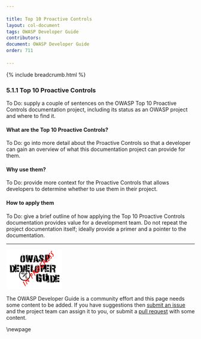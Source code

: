 ```yaml
---

title: Top 10 Proactive Controls
layout: col-document
tags: OWASP Developer Guide
contributors:
document: OWASP Developer Guide
order: 711

---
```


{% include breadcrumb.html %}

### 5.1.1 Top 10 Proactive Controls

To Do: supply a couple of sentences on the OWASP Top 10 Proactive Controls documentation project,
including its status as an OWASP project and where to find it.

#### What are the Top 10 Proactive Controls?

To Do: go into more detail about the Proactive Controls so that a developer
can gain an overview of what this documentation project can provide for them.

#### Why use them?

To Do: provide more context for the Proactive Controls that allows developers to determine
whether to use them in their project.

#### How to apply them

To Do: give a brief outline of how applying the Top 10 Proactive Controls documentation
provides value for a development team.
Do not repeat the project documentation itself; ideally provide a primer and a pointer to the documentation.

----

![Developer Guide](../../assets/images/dg_wip.png "OWASP Developer Guide")

The OWASP Developer Guide is a community effort and this page needs some content to be added.
If you have suggestions then [submit an issue][issue070101] and the project team can assign it to you,
or submit a [pull request][pr] with some content.

[issue070101]: https://github.com/OWASP/www-project-developer-guide/issues/new?labels=enhancement&template=request.md&title=Update:%2007-implementation/01-documentation/01-proactive-controls
[pr]: https://github.com/OWASP/www-project-developer-guide/pulls

\newpage

